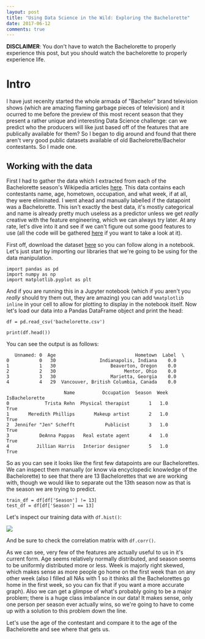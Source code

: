 ```yaml
---
layout: post
title: "Using Data Science in the Wild: Exploring the Bachelorette"
date: 2017-06-12
comments: true
---
```


__DISCLAIMER__: You don't have to watch the Bachelorette to properly experience this post, but you should watch the bachelorette to properly experience life.

# Intro

I have just recenlty started the whole armada of "Bachelor" brand television shows (which are amazing flaming garbage pieces of television) and it ocurred to me before the preview of this most recent season that they present a rather unique and interesting Data Science challenge: can we predict who the producers will like just based off of the features that are publically available for them? So I began to dig around and found that there aren't very good public datasets available of old Bachelorette/Bachelor contestants. So I made one.

## Working with the data

First I had to gather the data which I extracted from each of the Bachelorette season's Wikipedia articles [here](https://en.wikipedia.org/wiki/The_Bachelorette). This data contains each contestants name, age, hometown, occupation, and what week, if at all, they were eliminated. I went ahead and manually labelled if the datapoint was a Bachelorette. This isn't exactly the best data, it's mostly categorical and name is already pretty much useless as a predictor unless we get _really_ creative with the feature engineering, which we can always try later. At any rate, let's dive into it and see if we can't figure out some good features to use (all the code will be gathered [here]() if you want to take a look at it).

First off, download the dataset [here]() so you can follow along in a notebook. Let's just start by importing our libraries that we're going to be using for the data manipulation.

```
import pandas as pd
import numpy as np
import matplotlib.pyplot as plt
```

And if you are running this in a Jupyter notebook (which if you aren't you _really_ should try them out, they are amazing) you can add `%matplotlib inline` in your cell to allow for plotting to display in the notebook itself. Now let's load our data into a Pandas DataFrame object and print the head:

```
df = pd.read_csv('bachelorette.csv')

print(df.head())
```

You can see the output is as follows:

```
   Unnamed: 0  Age                             Hometown  Label  \
0           0   30                Indianapolis, Indiana    0.0   
1           1   30                    Beaverton, Oregon    0.0   
2           2   30                         Mentor, Ohio    0.0   
3           3   30                    Marietta, Georgia    0.0   
4           4   29  Vancouver, British Columbia, Canada    0.0   

                     Name          Occupation  Season  Week IsBachelorette  
0             Trista Rehn  Physical therapist       1   1.0           True  
1       Meredith Phillips       Makeup artist       2   1.0           True  
2  Jennifer "Jen" Schefft           Publicist       3   1.0           True  
3           DeAnna Pappas   Real estate agent       4   1.0           True  
4          Jillian Harris   Interior designer       5   1.0           True  
```

So as you can see it looks like the first few datapoints are our Bachelorettes. We can inspect them manually (or know via encyclopedic knowledge of the Bachelorette) to see that there are 13 Bachelorettes that we are working with, though we would like to separate out the 13th season now as that is the season we are trying to predict.

```
train_df = df[df['Season'] != 13]
test_df = df[df['Season'] == 13]
```

Let's inspect our training data with `df.hist()`:

![](/assets/train_df_graphs.png)

And be sure to check the correlation matrix with `df.corr()`.

As we can see, very few of the features are actually useful to us in it's current form. Age seems relatively normally distributed, and season seems to be uniformly distributed more or less. Week is majorly right skewed, which makes sense as more people go home on the first week than on any other week (also I filled all NAs with 1 so it thinks all the Bachelorettes go home in the first week, so you can fix that if you want a more accurate graph). Also we can get a glimpse of what's probably going to be a major problem; there is a huge class imbalance in our data! It makes sense, only one person per season ever actually wins, so we're going to have to come up with a solution to this problem down the line. 

Let's use the age of the contestant and compare it to the age of the Bachelorette and see where that gets us.
